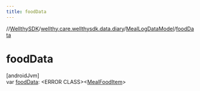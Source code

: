 ```yaml
---
title: foodData
---
```

//[WellthySDK](../../../index.html)/[wellthy.care.wellthysdk.data.diary](../index.html)/[MealLogDataModel](index.html)/[foodData](food-data.html)



# foodData



[androidJvm]\
var [foodData](food-data.html): &lt;ERROR CLASS&gt;&lt;[MealFoodItem](../-meal-food-item/index.html)&gt;




